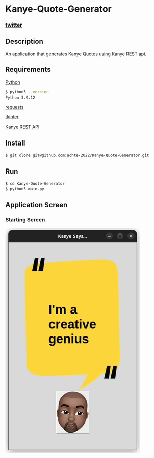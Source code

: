 # Kanye-Quote-Generator

### [twitter](https://twitter.com/achte_te)

## Description
An application that generates Kanye Quotes using Kanye REST api.  
## Requirements

[Python](https://www.python.org/)

```sh
$ python3 --version
Python 3.9.12
```

[requests](https://pypi.org/project/requests/)

[tkinter](https://docs.python.org/3/library/tkinter.html)

[Kanye REST API](https://kanye.rest/)

## Install

```sh
$ git clone git@github.com:achte-2022/Kanye-Quote-Generator.git
```

## Run

```sh
$ cd Kanye-Quote-Generator
$ python3 main.py
```

## Application Screen

### Starting Screen
![](images/start.png)